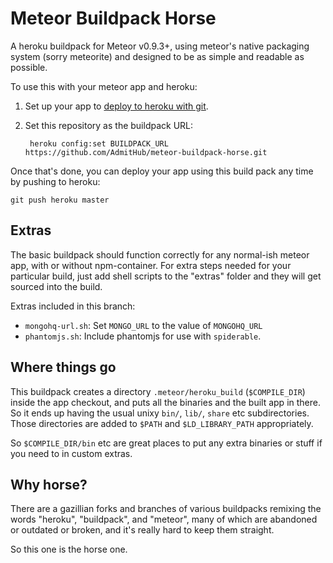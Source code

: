 # Meteor Buildpack Horse

A heroku buildpack for Meteor v0.9.3+, using meteor's native packaging system
(sorry meteorite) and designed to be as simple and readable as possible.

To use this with your meteor app and heroku:

1. Set up your app to [deploy to heroku with git](https://devcenter.heroku.com/articles/git).
2. Set this repository as the buildpack URL:

        heroku config:set BUILDPACK_URL https://github.com/AdmitHub/meteor-buildpack-horse.git

Once that's done, you can deploy your app using this build pack any time by pushing to heroku:

    git push heroku master

## Extras

The basic buildpack should function correctly for any normal-ish meteor app,
with or without npm-container.  For extra steps needed for your particular build,
just add shell scripts to the "extras" folder and they will get sourced into the 
build.

Extras included in this branch:
 - ``mongohq-url.sh``: Set ``MONGO_URL`` to the value of ``MONGOHQ_URL``
 - ``phantomjs.sh``: Include phantomjs for use with ``spiderable``.

## Where things go

This buildpack creates a directory ``.meteor/heroku_build`` (``$COMPILE_DIR``)
inside the app checkout, and puts all the binaries and the built app in there.
So it ends up having the usual unixy ``bin/``, ``lib/``, ``share`` etc
subdirectories.  Those directories are added to ``$PATH`` and
``$LD_LIBRARY_PATH`` appropriately.

So ``$COMPILE_DIR/bin`` etc are great places to put any extra binaries or stuff
if you need to in custom extras.

## Why horse?

There are a gazillian forks and branches of various buildpacks remixing the
words "heroku", "buildpack", and "meteor", many of which are abandoned or
outdated or broken, and it's really hard to keep them straight.

So this one is the horse one.
